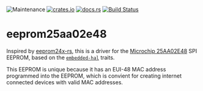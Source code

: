 ![Maintenance](https://img.shields.io/badge/maintenance-as--is-yellow.svg)
[![crates.io](https://img.shields.io/crates/v/eeprom25aa02e48.svg)](https://crates.io/crates/eeprom25aa02e48)
[![docs.rs](https://docs.rs/eeprom25aa02e48/badge.svg)](https://docs.rs/eeprom25aa02e48/)
[![Build Status](https://github.com/newAM/eeprom25aa02e48-rs/workflows/CI/badge.svg)](https://github.com/newAM/eeprom25aa02e48-rs/actions)

# eeprom25aa02e48

Inspired by [eeprom24x-rs], this is a driver for the [Microchip 25AA02E48]
SPI EEPROM, based on the [`embedded-hal`] traits.

This EEPROM is unique because it has an EUI-48 MAC address programmed into
the EEPROM, which is convient for creating internet connected devices
with valid MAC addresses.

[`embedded-hal`]: https://github.com/rust-embedded/embedded-hal
[eeprom24x-rs]: https://github.com/eldruin/eeprom24x-rs
[Microchip 25AA02E48]: http://ww1.microchip.com/downloads/en/DeviceDoc/25AA02E48-25AA02E64-2K-SPI-Bus-Serial-EEPROM-Data%20Sheet_DS20002123G.pdf
